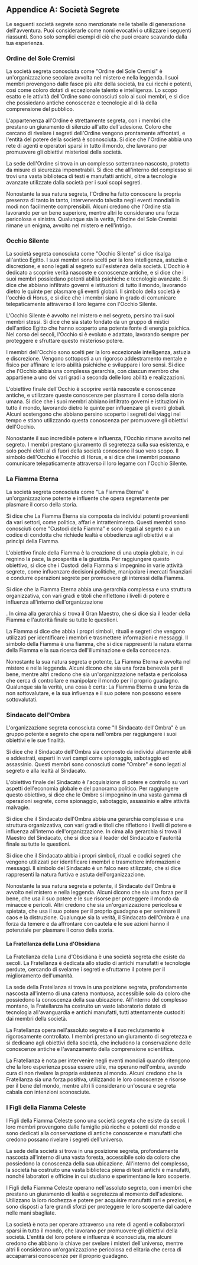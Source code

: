 ## Appendice A: Società Segrete

Le seguenti società segrete sono menzionate nelle tabelle di generazione dell'avventura. Puoi considerarle come nomi evocativi o utilizzare i seguenti riassunti. Sono solo semplici esempi di ciò che puoi creare scavando dalla tua esperienza.

### Ordine del Sole Cremisi

La società segreta conosciuta come "Ordine del Sole Cremisi" è un'organizzazione secolare avvolta nel mistero e nella leggenda. I suoi membri provengono dalle fasce più alte della società, tra cui ricchi e potenti, così come coloro dotati di eccezionale talento e intelligenza. Lo scopo esatto e le attività dell'Ordine sono conosciuti solo ai suoi membri, e si dice che possiedano antiche conoscenze e tecnologie al di là della comprensione del pubblico.

L'appartenenza all'Ordine è strettamente segreta, con i membri che prestano un giuramento di silenzio all'atto dell'adesione. Coloro che cercano di rivelare i segreti dell'Ordine vengono prontamente affrontati, e l'entità del potere della società è sconosciuta. Si dice che l'Ordine abbia una rete di agenti e operatori sparsi in tutto il mondo, che lavorano per promuovere gli obiettivi misteriosi della società.

La sede dell'Ordine si trova in un complesso sotterraneo nascosto, protetto da misure di sicurezza impenetrabili. Si dice che all'interno del complesso si trovi una vasta biblioteca di testi e manufatti antichi, oltre a tecnologie avanzate utilizzate dalla società per i suoi scopi segreti.

Nonostante la sua natura segreta, l'Ordine ha fatto conoscere la propria presenza di tanto in tanto, intervenendo talvolta negli eventi mondiali in modi non facilmente comprensibili. Alcuni credono che l'Ordine stia lavorando per un bene superiore, mentre altri lo considerano una forza pericolosa e sinistra. Qualunque sia la verità, l'Ordine del Sole Cremisi rimane un enigma, avvolto nel mistero e nell'intrigo.

### Occhio Silente

La società segreta conosciuta come "Occhio Silente" si dice risalga all'antico Egitto. I suoi membri sono scelti per la loro intelligenza, astuzia e discrezione, e sono legati al segreto sull'esistenza della società. L'Occhio è dedicato a scoprire verità nascoste e conoscenze antiche, e si dice che i suoi membri possiedano potenti abilità psichiche e tecnologie avanzate. Si dice che abbiano infiltrato governi e istituzioni di tutto il mondo, lavorando dietro le quinte per plasmare gli eventi globali. Il simbolo della società è l'occhio di Horus, e si dice che i membri siano in grado di comunicare telepaticamente attraverso il loro legame con l'Occhio Silente.

L'Occhio Silente è avvolto nel mistero e nel segreto, persino tra i suoi membri stessi. Si dice che sia stato fondato da un gruppo di mistici dell'antico Egitto che hanno scoperto una potente fonte di energia psichica. Nel corso dei secoli, l'Occhio si è evoluto e adattato, lavorando sempre per proteggere e sfruttare questo misterioso potere.

I membri dell'Occhio sono scelti per la loro eccezionale intelligenza, astuzia e discrezione. Vengono sottoposti a un rigoroso addestramento mentale e fisico per affinare le loro abilità psichiche e sviluppare i loro sensi. Si dice che l'Occhio abbia una complessa gerarchia, con ciascun membro che appartiene a uno dei vari gradi a seconda delle loro abilità e realizzazioni.

L'obiettivo finale dell'Occhio è scoprire verità nascoste e conoscenze antiche, e utilizzare queste conoscenze per plasmare il corso della storia umana. Si dice che i suoi membri abbiano infiltrato governi e istituzioni in tutto il mondo, lavorando dietro le quinte per influenzare gli eventi globali. Alcuni sostengono che abbiano persino scoperto i segreti dei viaggi nel tempo e stiano utilizzando questa conoscenza per promuovere gli obiettivi dell'Occhio.

Nonostante il suo incredibile potere e influenza, l'Occhio rimane avvolto nel segreto. I membri prestano giuramento di segretezza sulla sua esistenza, e solo pochi eletti al di fuori della società conoscono il suo vero scopo. Il simbolo dell'Occhio è l'occhio di Horus, e si dice che i membri possano comunicare telepaticamente attraverso il loro legame con l'Occhio Silente.

### La Fiamma Eterna

La società segreta conosciuta come "La Fiamma Eterna" è un'organizzazione potente e influente che opera segretamente per plasmare il corso della storia.

Si dice che La Fiamma Eterna sia composta da individui potenti provenienti da vari settori, come politica, affari e intrattenimento. Questi membri sono conosciuti come "Custodi della Fiamma" e sono legati al segreto e a un codice di condotta che richiede lealtà e obbedienza agli obiettivi e ai principi della Fiamma.

L'obiettivo finale della Fiamma è la creazione di una utopia globale, in cui regnino la pace, la prosperità e la giustizia. Per raggiungere questo obiettivo, si dice che i Custodi della Fiamma si impegnino in varie attività segrete, come influenzare decisioni politiche, manipolare i mercati finanziari e condurre operazioni segrete per promuovere gli interessi della Fiamma.

Si dice che la Fiamma Eterna abbia una gerarchia complessa e una struttura organizzativa, con vari gradi e titoli che riflettono i livelli di potere e influenza all'interno dell'organizzazione

. In cima alla gerarchia si trova il Gran Maestro, che si dice sia il leader della Fiamma e l'autorità finale su tutte le questioni.

La Fiamma si dice che abbia i propri simboli, rituali e segreti che vengono utilizzati per identificare i membri e trasmettere informazioni e messaggi. Il simbolo della Fiamma è una fiamma, che si dice rappresenti la natura eterna della Fiamma e la sua ricerca dell'illuminazione e della conoscenza.

Nonostante la sua natura segreta e potente, La Fiamma Eterna è avvolta nel mistero e nella leggenda. Alcuni dicono che sia una forza benevola per il bene, mentre altri credono che sia un'organizzazione nefasta e pericolosa che cerca di controllare e manipolare il mondo per il proprio guadagno. Qualunque sia la verità, una cosa è certa: La Fiamma Eterna è una forza da non sottovalutare, e la sua influenza e il suo potere non possono essere sottovalutati.

### Sindacato dell'Ombra

L'organizzazione segreta conosciuta come "Il Sindacato dell'Ombra" è un gruppo potente e segreto che opera nell'ombra per raggiungere i suoi obiettivi e le sue finalità.

Si dice che il Sindacato dell'Ombra sia composto da individui altamente abili e addestrati, esperti in vari campi come spionaggio, sabotaggio ed assassinio. Questi membri sono conosciuti come "Ombre" e sono legati al segreto e alla lealtà al Sindacato.

L'obiettivo finale del Sindacato è l'acquisizione di potere e controllo su vari aspetti dell'economia globale e del panorama politico. Per raggiungere questo obiettivo, si dice che le Ombre si impegnino in una vasta gamma di operazioni segrete, come spionaggio, sabotaggio, assassinio e altre attività malvagie.

Si dice che il Sindacato dell'Ombra abbia una gerarchia complessa e una struttura organizzativa, con vari gradi e titoli che riflettono i livelli di potere e influenza all'interno dell'organizzazione. In cima alla gerarchia si trova il Maestro del Sindacato, che si dice sia il leader del Sindacato e l'autorità finale su tutte le questioni.

Si dice che il Sindacato abbia i propri simboli, rituali e codici segreti che vengono utilizzati per identificare i membri e trasmettere informazioni e messaggi. Il simbolo del Sindacato è un falco nero stilizzato, che si dice rappresenti la natura furtiva e astuta dell'organizzazione.

Nonostante la sua natura segreta e potente, il Sindacato dell'Ombra è avvolto nel mistero e nella leggenda. Alcuni dicono che sia una forza per il bene, che usa il suo potere e le sue risorse per proteggere il mondo da minacce e pericoli. Altri credono che sia un'organizzazione pericolosa e spietata, che usa il suo potere per il proprio guadagno e per seminare il caos e la distruzione. Qualunque sia la verità, il Sindacato dell'Ombra è una forza da temere e da affrontare con cautela e le sue azioni hanno il potenziale per plasmare il corso della storia.

#### La Fratellanza della Luna d'Obsidiana
La Fratellanza della Luna d'Obsidiana è una società segreta che esiste da secoli. La Fratellanza è dedicata allo studio di antichi manufatti e tecnologie perdute, cercando di svelarne i segreti e sfruttarne il potere per il miglioramento dell'umanità.

La sede della Fratellanza si trova in una posizione segreta, profondamente nascosta all'interno di una catena montuosa, accessibile solo da coloro che possiedono la conoscenza della sua ubicazione. All'interno del complesso montano, la Fratellanza ha costruito un vasto laboratorio dotato di tecnologia all'avanguardia e antichi manufatti, tutti attentamente custoditi dai membri della società.

La Fratellanza opera nell'assoluto segreto e il suo reclutamento è rigorosamente controllato. I membri prestano un giuramento di segretezza e si dedicano agli obiettivi della società, che includono la conservazione delle conoscenze antiche e l'avanzamento della comprensione scientifica.

La Fratellanza è nota per intervenire negli eventi mondiali quando ritengono che la loro esperienza possa essere utile, ma operano nell'ombra, avendo cura di non rivelare la propria esistenza al mondo. Alcuni credono che la Fratellanza sia una forza positiva, utilizzando le loro conoscenze e risorse per il bene del mondo, mentre altri li considerano un'oscura e segreta cabala con intenzioni sconosciute.

### I Figli della Fiamma Celeste
I Figli della Fiamma Celeste sono una società segreta che esiste da secoli. I loro membri provengono dalle famiglie più ricche e potenti del mondo e sono dedicati alla conservazione di antiche conoscenze e manufatti che credono possano rivelare i segreti dell'universo.

La sede della società si trova in una posizione segreta, profondamente nascosta all'interno di una vasta foresta, accessibile solo da coloro che possiedono la conoscenza della sua ubicazione. All'interno del complesso, la società ha costruito una vasta biblioteca piena di testi antichi e manufatti, nonché laboratori e officine in cui studiano e sperimentano le loro scoperte.

I Figli della Fiamma Celeste operano nell'assoluto segreto, con i membri che prestano un giuramento di lealtà e segretezza al momento dell'adesione. Utilizzano la loro ricchezza e potere per acquisire manufatti rari e preziosi, e sono disposti a fare grandi sforzi per proteggere le loro scoperte dal cadere nelle mani sbagliate.

La società è nota per operare attraverso una rete di agenti e collaboratori sparsi in tutto il mondo, che lavorano per promuovere gli obiettivi della società. L'entità del loro potere e influenza è sconosciuta, ma alcuni credono che abbiano la chiave per svelare i misteri dell'universo, mentre altri li considerano un'organizzazione pericolosa ed elitaria che cerca di accaparrarsi conoscenze per il proprio guadagno.

